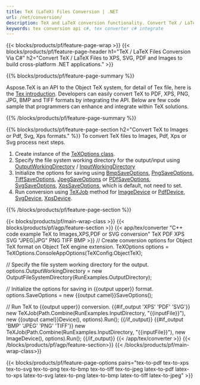 ```yaml
---
title: TeX (LaTeX) Files Conversion | .NET
url: /net/conversion/
description: TeX and LaTeX conversion functionality. Convert TeX / LaTeX files to PDF, SVG, XPS, and image formats including PNG, JPEG, TIFF, and BMP using this .NET API solution.
keywords: tex conversion api c#, tex converter c# integrate
---
```


{{< blocks/products/pf/feature-page-wrap >}}
{{< blocks/products/pf/feature-page-header h1="TeX / LaTeX Files Conversion Via C#" h2="Convert TeX / LaTeX Files to XPS, SVG, PDF and Images to build cross-platform .NET applications." >}}

{{% blocks/products/pf/feature-page-summary %}}


Aspose.TeX is an API to the Object TeX system, for detail of Tex file, here is the [Tex introduction](https://docs.aspose.com/tex/net/what-is-tex/). Developers can easily convert TeX to PDF, XPS, PNG, JPG, BMP and TIFF formats by integrating the API. Below are few code sample that programmers can enhance and integrate within TeX solutions.



{{% /blocks/products/pf/feature-page-summary  %}}

{{% blocks/products/pf/feature-page-section  h2="Convert TeX to Images or Pdf, Svg, Xps formats." %}}
To convert TeX files to Images, Pdf, Xps or Svg process next steps. 
1. Create instance of the [TeXOptions class](https://apireference.aspose.com/tex/net/aspose.tex/texoptions). 
2. Specify the file system working directory for the output/input using [OutputWorkingDirectory](https://apireference.aspose.com/tex/net/aspose.tex/texoptions/properties/outputworkingdirectory) / [InputWorkingDirectory](https://reference.aspose.com/tex/net/aspose.tex/texoptions/inputworkingdirectory) 
3. Initialize the options for saving using [BmpSaveOptions](https://apireference.aspose.com/tex/net/aspose.tex.presentation.image/bmpsaveoptions), 
[PngSaveOptions](https://apireference.aspose.com/tex/net/aspose.tex.presentation.image/pngsaveoptions), 
[TiffSaveOptions](https://apireference.aspose.com/tex/net/aspose.tex.presentation.image/tiffsaveoptions),
[JpegSaveOptions](https://reference.aspose.com/tex/net/aspose.tex.presentation.image/jpegsaveoptions/)
 or [PDfSaveOptions](https://apireference.aspose.com/tex/net/aspose.tex.presentation.pdf/pdfsaveoptions), 
[SvgSaveOptions](https://apireference.aspose.com/tex/net/aspose.tex.presentation.svg/svgsaveoptions), 
[XpsSaveOptions](https://apireference.aspose.com/tex/net/aspose.tex.presentation.xps/xpssaveoptions), which is default, not need to set.
4. Run conversion using [TeXJob](https://apireference.aspose.com/tex/net/aspose.tex/texjob) method for 
[ImageDevice](https://apireference.aspose.com/tex/net/aspose.tex.presentation.image/imagedevice) or
[PdfDevice](https://reference.aspose.com/tex/net/aspose.tex.presentation.pdf/pdfdevice),
[SvgDevice](https://reference.aspose.com/tex/net/aspose.tex.presentation.svg/svgdevice),
[XpsDevice](https://reference.aspose.com/tex/net/aspose.tex.presentation.xps/xpsdevice).

{{% /blocks/products/pf/feature-page-section %}}

{{< blocks/products/pf/main-wrap-class >}}
{{< blocks/products/pf/agp/feature-section >}}
{{< app/tex/converter "C++ code example TeX to Images,XPS,PDF or SVG conversion" TeX PDF XPS SVG "JPEG|JPG" PNG TIFF BMP >}}
// Create conversion options for Object TeX format on Object TeX engine extension.
TeXOptions options = TeXOptions.ConsoleAppOptions(TeXConfig.ObjectTeX);

// Specify the file system working directory for the output.
options.OutputWorkingDirectory = new OutputFileSystemDirectory(RunExamples.OutputDirectory);

// Initialize the options for saving in {{output upper}} format.
options.SaveOptions = new {{output camel}}SaveOptions();

// Run TeX to {{output upper}} conversion.
{{#if_output 'XPS' 'PDF' 'SVG'}}
new TeXJob(Path.Combine(RunExamples.InputDirectory, "{{inputFile}}"), new {{output camel}}Device(), options).Run();
{{/if_output}}
{{#if_output 'BMP' 'JPEG' 'PNG' 'TIFF'}}
new TeXJob(Path.Combine(RunExamples.InputDirectory, "{{inputFile}}"), new ImageDevice(), options).Run();
{{/if_output}}
{{< /app/tex/converter >}}
{{< /blocks/products/pf/agp/feature-section>}}
{{< /blocks/products/pf/main-wrap-class>}}

{{< blocks/products/pf/feature-page-options pairs="tex-to-pdf tex-to-xps tex-to-svg tex-to-png tex-to-bmp tex-to-tiff tex-to-jpeg latex-to-pdf latex-to-xps latex-to-svg latex-to-png latex-to-bmp latex-to-tiff latex-to-jpeg" >}}
